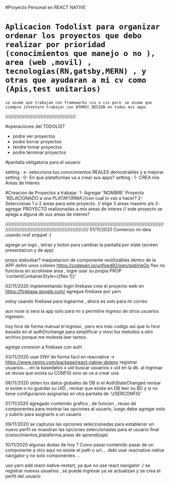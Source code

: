 #Proyecto Personal en REACT NATIVE

# `Aplicacion Todolist para organizar ordenar los proyectos que debo realizar por prioridad (conocimientos que manejo o no ), area (web ,movil) , tecnologias(RN,gatsby,MERN) , y otras que ayudaran a mi cv como (Apis,test unitarios)`

`se asume que trabajae con frameworks css o css puro `
`se asume que siempre intentare trabajar con ATOMIC DESIGN en todas mis apps`

////////////////////////////////////////////

#operaciones del TODOLIST

- podre ver proyectos
- podre borrar proyectos
- tendre tomar proyectos
- podre terminar proyectos

#pantalla obligatoria para el usuario

setting : x- selecciona tus conocimientos REALES demostrables y a mejorar.
setting : 0- En que plataformas va a crear sus apps?
setting : 1- CREA mis Areas de Interes

#Creacion de Proyectos a trabajar.
1- Agregar 'NOMBRE' Proyecto 'RELACIONADO a una PLATAFORMA'//con cual lo vas a hacer?
2- Seleccionas 1 o 2 areas para este proyecto. // elige 3 areas maximo pls
2- agregar PROYECTO realizonadas a mis areas de interes // este proyecto se apega a alguna de sus areas de interes?

///////////////////////////////////////////////////////////////////////////////////////////////////////////////////////////////////////////////////////
01/11/2020 Comienzo mi idea
usando rnsf snippet :)

agrege un logo , letras y boton para cambiar la pantalla por state (screen presentaicon y de app)

props statusbar?
maquetacion de componente reutilizables dentro de la APP
defini unos colores
https://codepen.io/unfixed92/pen/pobVwOo
flex no funciona en scrollview area , logre usar su propia PROP 'contentContainerStyle={{flex:1}}'

02/11/2020 implementando login firebase
cree el proyecto web en https://firebase.google.com/
agregue firebase por yarn

estoy usando firebase para logearme , ahora es solo para mi correo

aun nose si sera la app solo para mi o permitire ingreso de otros usuarios ingresen.

hoy hice de forma manual el ingreso , pero era mas codigo asi que lo hice basado en el authOnchange para simplificar y movi los metodos a otro archivo porque me molesta leer tantos.

agrege conexion a firebase con auth

03/11/2020
usar ENV de forma facil en reacnative -> https://www.npmjs.com/package/react-native-dotenv
registrar usuarios.....en la basedatos x uid
buscar usuarios x uid en la db.
al ingresar se revisa que exista su CONFIG sino se va a crear una.

06/11/2020
obten los datos globales de DB
si el AuthStateChanged revisar si existe o no
guardar su UID , revisar que existe en DB
leer su BD y si no tiene configuracion asignarlas en otra pantalla de 'USERCONFIG'

07/11/2020
agregado contenido grafico , de funcion , reuso de componentes para mostrar las opciones al usuario,
luego debe agregar esto y subirlo para asignarlo a un usuario


09/11/2020
se capturas las opciones seleccionadas para establecer un nuevo perfil 
se muestran las opciones seleccionadas para el usuario final (conocimientos,plataforma,areas de aprendizaje)

10/11/2020
algunas dudas de hoy ? 
Como pasar contenido pasar de un componente a otro aqui no existe el path o url.... 
debi usar reacnative native navigator y no solo componentes ... 

uso  yarn add react-native-restart,  ya que no use react navigator :/
se registrar nuevos usuarios , se puede ingresar
ya se actualizan y se crea el perfil del usuario 


<!-- ///////////creacion de proyectos


-si es APPtodolist
voy a mostrar todo su contenido -->
